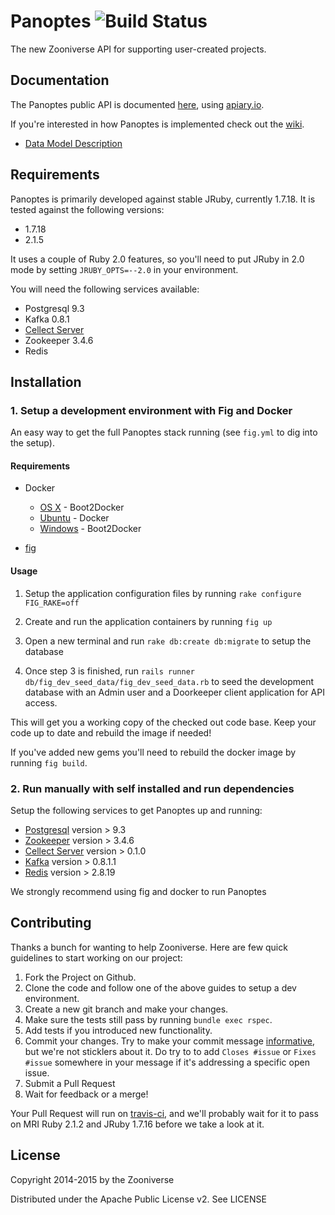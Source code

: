 # Panoptes ![Build Status](https://travis-ci.org/zooniverse/Panoptes.svg?branch=master)

The new Zooniverse API for supporting user-created projects.

## Documentation

The Panoptes public API is documented [here](http://docs.panoptes.apiary.io), using [apiary.io](http://apiary.io).

If you're interested in how Panoptes is implemented check out the [wiki](https://github.com/zooniverse/Panoptes/wiki).

* [Data Model Description](https://github.com/zooniverse/Panoptes/wiki/DataModel)

## Requirements

Panoptes is primarily developed against stable JRuby, currently 1.7.18. It is tested against the following versions:

* 1.7.18
* 2.1.5

It uses a couple of Ruby 2.0 features, so you'll need to put JRuby in 2.0 mode by setting `JRUBY_OPTS=--2.0` in your environment.

You will need the following services available:

* Postgresql 9.3
* Kafka 0.8.1
* [Cellect Server](https://github.com/zooniverse/Cellect)
* Zookeeper 3.4.6
* Redis

## Installation

### 1. Setup a development environment with Fig and Docker

An easy way to get the full Panoptes stack running (see `fig.yml` to dig into the setup).

#### Requirements

* Docker
  * [OS X](https://docs.docker.com/installation/mac/) - Boot2Docker
  * [Ubuntu](https://docs.docker.com/installation/ubuntulinux/) - Docker
  * [Windows](http://docs.docker.com/installation/windows/) - Boot2Docker

* [fig](http://fig.sh)

#### Usage

1. Setup the application configuration files by running `rake configure FIG_RAKE=off`

2. Create and run the application containers by running `fig up`

3. Open a new terminal and run `rake db:create db:migrate` to setup the database

4. Once step 3 is finished, run `rails runner db/fig_dev_seed_data/fig_dev_seed_data.rb` to seed the development database with an Admin user and a Doorkeeper client application for API access.

This will get you a working copy of the checked out code base. Keep your code up to date and rebuild the image if needed!

If you've added new gems you'll need to rebuild the docker image by running `fig build`.

### 2. Run manually with self installed and run dependencies

Setup the following services to get Panoptes up and running:

* [Postgresql](http://postgresql.org) version > 9.3
* [Zookeeper](http://zookeeper.apache.org) version > 3.4.6
* [Cellect Server](https://github.com/zooniverse/Cellect) version > 0.1.0
* [Kafka](http://kafka.apache.org) version > 0.8.1.1
* [Redis](http://redis.io) version > 2.8.19

We strongly recommend using fig and docker to run Panoptes

## Contributing

Thanks a bunch for wanting to help Zooniverse. Here are few quick guidelines to start working on our project:

1. Fork the Project on Github.
2. Clone the code and follow one of the above guides to setup a dev environment.
3. Create a new git branch and make your changes.
4. Make sure the tests still pass by running `bundle exec rspec`.
5. Add tests if you introduced new functionality.
6. Commit your changes. Try to make your commit message [informative](http://tbaggery.com/2008/04/19/a-note-about-git-commit-messages.html), but we're not sticklers about it. Do try to to add `Closes #issue` or `Fixes #issue` somewhere in your message if it's addressing a specific open issue.
7. Submit a Pull Request
8. Wait for feedback or a merge!

Your Pull Request will run on [travis-ci](https://travis-ci.org/zooniverse/Panoptes), and we'll probably wait for it to pass on MRI Ruby 2.1.2 and JRuby 1.7.16 before we take a look at it.

## License

Copyright 2014-2015 by the Zooniverse

Distributed under the Apache Public License v2. See LICENSE

